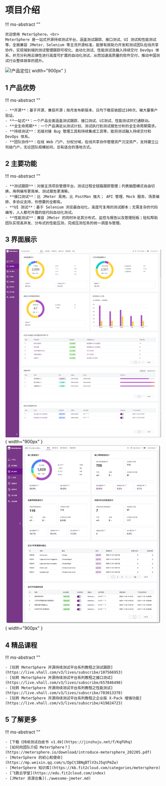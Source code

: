 # 项目介绍

!!! ms-abstract ""

	欢迎使用 MeterSphere。<br>
	MeterSphere 是一站式开源持续测试平台，涵盖测试跟踪、接口测试、UI 测试和性能测试等，全面兼容 JMeter、Selenium 等主流开源标准，能够有效助力开发和测试团队在线共享协作，实现端到端的测试管理跟踪可视化、自动化测试、性能测试及融入持续交付 DevOps 体系，并充分利用云弹性进行高度可扩展的自动化测试，从而加速高质量的软件交付，推动中国测试行业整体效率的提升。

![!产品定位](./img/产品定位.png){ width="900px" }

## 1 产品优势

!!! ms-abstract ""

    - **开源**：基于开源、兼容开源；按月发布新版本、日均下载安装超过100次、被大量客户验证。
    - **一站式**：一个产品全面涵盖测试跟踪、接口测试、UI测试、性能测试并打通联动。
    - **全生命周期**：一个产品满足从测试计划、测试执行到测试报告分析的全生命周期需求。
    - **持续测试**：无缝对接 Bug 管理工具和持续集成工具等，能将测试融入持续交付和 DevOps 体系。
    - **团队协作**：在线 Web 门户、分权分域，在线共享协作管理资产沉淀资产，支持建立公司级门户，无论团队规模如何，总有适合的落地方式。

## 2 主要功能

!!! ms-abstract ""

    - **测试跟踪**：对接主流项目管理平台，测试过程全链路跟踪管理；列表脑图模式自由切换，用例编写更简单、测试报告更清晰。
    - **接口测试**：比 JMeter 易用，比 PostMan 强大； API 管理、Mock 服务、场景编排、多协议支持，你想要的全都有。
    - **UI 测试**：基于 Selenium 浏览器自动化，高度可复用的测试脚本；无需复杂的代码编写，人人都可开展的低代码自动化测试。
    - **性能测试**：兼容 JMeter 的同时补足其分布式、监控与报告以及管理短板；轻松帮助团队实现高并发、分布式的性能压测，完成压测任务的统一调度与管理。

## 3 界面展示

![!界面说明1](./img/track/测试跟踪首页.png){ width="900px" }
![!界面说明2](./img/api/接口测试首页.png){ width="900px" }

## 4 精品课程
!!! ms-abstract ""

    - [玩转 MeterSphere 开源持续测试平台系列教程之测试跟踪](https://live.vhall.com/v3/lives/subscribe/107566953)
    - [玩转 MeterSphere 开源持续测试平台系列教程之接口测试](https://live.vhall.com/v3/lives/subscribe/657846498)
    - [玩转 MeterSphere 开源持续测试平台系列教程之性能测试](https://live.vhall.com/v3/lives/subscribe/703013378)
    - [玩转 MeterSphere 开源持续测试平台系列教程之企业版 X-Pack 增强功能](https://live.vhall.com/v3/lives/subscribe/419824723)

## 5 了解更多

!!! ms-abstract ""

    - [下载《持续测试白皮书 v1.0》](https://jinshuju.net/f/KqFUhq)
    - [如何向团队介绍 MeterSphere？](https://metersphere.io/download/introduce-metersphere_202205.pdf)
    - [MeterSphere 的初心和使命](https://mp.weixin.qq.com/s/DpCt3BNgBTlV3sJ5qtPmZw)
    - [MeterSphere 知识库](https://kb.fit2cloud.com/categories/metersphere)
    - [飞致云学堂](https://edu.fit2cloud.com/index)
    - [JMeter 资源合集](./awesome-jmeter.md)
